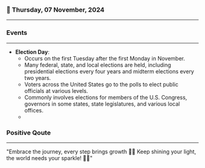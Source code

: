 ### 📅 Thursday, 07 November, 2024
------
### Events
------
- **Election Day**: 
  - Occurs on the first Tuesday after the first Monday in November.
  - Many federal, state, and local elections are held, including presidential elections every four years and midterm elections every two years.
  - Voters across the United States go to the polls to elect public officials at various levels.
  - Commonly involves elections for members of the U.S. Congress, governors in some states, state legislatures, and various local offices.
  -
### Positive Qoute
------
"Embrace the journey, every step brings growth 🌱✨ Keep shining your light, the world needs your sparkle! 🌟😊"
